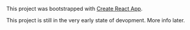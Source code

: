 This project was bootstrapped with [Create React App](https://github.com/facebook/create-react-app).

This project is still in the very early state of devopment. More info later.